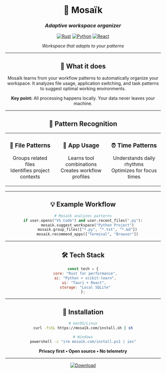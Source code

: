 <div align="center">
 
# 🧩 Mosaïk

### *Adaptive workspace organizer*
 
[![Rust](https://img.shields.io/badge/Rust-c2410c?style=for-the-badge&logo=rust&logoColor=white)](https://rust-lang.org)
[![Python](https://img.shields.io/badge/Python-0f766e?style=for-the-badge&logo=python&logoColor=white)](https://python.org)
[![React](https://img.shields.io/badge/React-6b7280?style=for-the-badge&logo=react&logoColor=white)](https://reactjs.org)

*Workspace that adapts to your patterns*

---

## 🧠 What it does

Mosaïk learns from your workflow patterns to automatically organize your workspace. It analyzes file usage, application switching, and task patterns to suggest optimal working environments.

**Key point:** All processing happens locally. Your data never leaves your machine.

---

## 🔄 Pattern Recognition

<table>
<tr>
<td align="center">

### 📁 File Patterns
Groups related files  
Identifies project contexts

</td>
<td align="center">

### 🔧 App Usage
Learns tool combinations  
Creates workflow profiles

</td>
<td align="center">

### ⏰ Time Patterns
Understands daily rhythms  
Optimizes for focus times

</td>
</tr>
</table>

---

## 💡 Example Workflow

```python
# Mosaïk analyzes patterns
if user.opens("VS Code") and user.recent_files(".py"):
    mosaik.suggest_workspace("Python Project")
    mosaik.group_files(["*.py", "*.txt", "*.md"])
    mosaik.recommend_apps(["Terminal", "Browser"])
```

---

## 🛠️ Tech Stack

```javascript
const tech = {
  core: "Rust for performance",
  ai: "Python + scikit-learn",
  ui: "Tauri + React", 
  storage: "Local SQLite"
};
```

---

## 🚀 Installation

```bash
# macOS/Linux
curl -fsSL https://mosaïk.com/install.sh | sh

# Windows
powershell -c "irm mosaïk.com/install.ps1 | iex"
```

**Privacy first • Open source • No telemetry**

---

[![Download](https://img.shields.io/badge/Download-c2410c?style=for-the-badge&logo=download&logoColor=white)](https://mosaïk.com)

</div>
